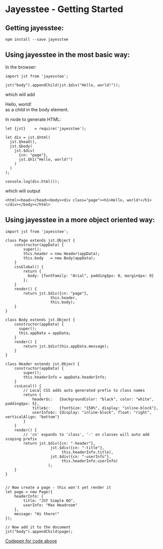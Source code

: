 # Jayesstee - Getting Started

## Getting jayesstee:

    npm install --save jayesstee
    

## Using jayesstee in the most basic way:


In the browser:

    import jst from 'jayesstee';
    
    jst("body").appendChild(jst.$div("Hello, world!"));

which will add <div>Hello, world!</div> as a child in the body element.


In node to generate HTML:

    let {jst}    = require('jayesstee');
    
    let div = jst.$html(
      jst.$head(),
      jst.$body(
        jst.$div(
          {cn: "page"},
          jst.$h1("Hello, world!")
        )
      )
    );
    
    console.log(div.html());

which will output

    <html><head></head><body><div class="page"><h1>Hello, world!</h1></div></body></html>
    

## Using jayesstee in a more object oriented way:


    import jst from 'jayesstee';
    
    class Page extends jst.Object {
        constructor(appData) {
            super();
            this.header = new Header(appData);
            this.body   = new Body(appData);
        }
        cssGlobal() {
            return {
              body: {fontFamily: "Arial", padding$px: 0, margin$px: 0}
            };      
        }
        render() {
            return jst.$div({cn: "page"},
                        this.header,
                        this.body);
        }
    }
    
    class Body extends jst.Object {
        constructor(appData) {
          super();
          this.appData = appData;
        }
        render() {
            return jst.$div(this.appData.message);
        }
    }
    
    class Header extends jst.Object {
        constructor(appData) {
            super();
            this.headerInfo = appData.headerInfo;
        }
        cssLocal() {
            // Local CSS adds auto generated prefix to class names
            return {
                header$c:   {backgroundColor: "black", color: "white", padding$px: 5},
                title$c:    {fontSize: "150%", display: "inline-block"},
                userInfo$c: {display: "inline-block", float: "right", verticalAlign: "bottom"}
            }
        }
        render() {
            // 'cn' expands to 'class', '-' on classes will auto add scoping prefix
            return jst.$div({cn: "-header"},
                        jst.$div({cn: "-title"},
                             this.headerInfo.title),
                        jst.$div({cn: "-userInfo"},
                             this.headerInfo.userInfo)
                       );
        }
    }
    
    
    // Now create a page - this won't yet render it
    let page = new Page({
        headerInfo: {
            title: "JST Simple OO",
            userInfo: "Max Headroom" 
        },
        message: "Hi there!"
    });
    
    // Now add it to the document
    jst("body").appendChild(page);


[Codepen for code above](https://codepen.io/efunneko/pen/pxxwBQ)
    
    

